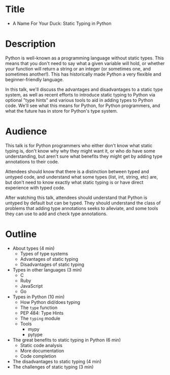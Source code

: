 # Title

* A Name For Your Duck: Static Typing in Python

# Description

Python is well-known as a programming language without static types. This means that you don't need to say what a given variable will hold, or whether your function will return a string or an integer (or sometimes one, and sometimes another!). This has historically made Python a very flexible and beginner-friendly language.

In this talk, we'll discuss the advantages and disadvantages to a static type system, as well as recent efforts to introduce static typing to Python via optional "type hints" and various tools to aid in adding types to Python code. We'll see what this means for Python, for Python programmers, and what the future has in store for Python's type system.

# Audience

This talk is for Python programmers who either don't know what static typing is, don't know why why they might want it, or who do have some understanding, but aren't sure what benefits they might get by adding type annotations to their code.

Attendees should know that there is a distinction between typed and untyped code, and understand what some types (list, int, string, etc) are, but don't need to know exactly what static typing is or have direct experience with typed code.

After watching this talk, attendees should understand that Python is untyped by default but can be typed. They should understand the class of problems that adding type annotations seeks to alleviate, and some tools they can use to add and check type annotations.

# Outline

* About types (4 min)
  * Types of type systems
  * Advantages of static typing
  * Disadvantages of static typing
* Types in other languages (3 min)
  * C
  * Ruby
  * JavaScript
  * Go
* Types in Python (10 min)
  * How Python did/does typing
  * The `type` function
  * PEP 484: Type Hints
  * The `typing` module
  * Tools
    * mypy
    * pytype
* The great benefits to static typing in Python (6 min)
  * Static code analysis
  * More documentation
  * Code completion
* The disadvantages to static typing (4 min)
* The challenges of static typing (3 min)
